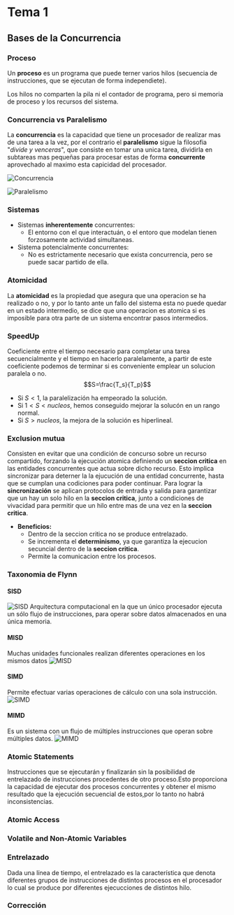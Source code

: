 # **Tema 1**
## **Bases de la Concurrencia**

### **Proceso**
Un **proceso** es un programa que puede terner varios hilos (secuencia de instrucciones, que se ejecutan de forma independiete).

Los hilos no comparten la pila ni el contador de programa, pero si memoria de proceso y los recursos del sistema.

### **Concurrencia vs Paralelismo**

La **concurrencia** es la capacidad que tiene un procesador de realizar mas de una tarea a la vez, por el contrario el **paralelismo** sigue la filosofia "*divide y venceras*", que consiste en tomar una unica tarea, dividirla en subtareas mas pequeñas para procesar estas de forma **concurrente** aprovechado al maximo esta capicidad del procesador.

![Concurrencia](https://www.oscarblancarteblog.com/wp-content/uploads/2017/03/1-1.png)

![Paralelismo](https://www.oscarblancarteblog.com/wp-content/uploads/2017/03/2.png)

### **Sistemas**

* Sistemas **inherentemente** concurrentes:
  * El entorno con el que interactuán, o el entoro que modelan tienen forzosamente actividad simultaneas.
* Sistema potencialmente concurrentes:
  * No es estrictamente necesario que exista concurrencia, pero se puede sacar partido de ella.

### **Atomicidad**

La **atomicidad** es la propiedad que asegura que una operacion se ha realizado o no, y por lo tanto ante un fallo del sistema esta no puede quedar en un estado intermedio, se dice que una operacion es atomica si es imposible para otra parte de un sistema encontrar pasos intermedios.

### **SpeedUp**

Coeficiente entre el tiempo necesario para completar una tarea secuencialmente y el tiempo en hacerlo paralelamente, a partir de este coeficiente podemos de terminar si es conveniente emplear un solucion paralela o no.
$$S=\frac{T_s}{T_p}$$

* Si $S < 1$, la paralelización ha empeorado la solución.
* Si $1 < S < nucleos$, hemos conseguido mejorar la solucón en un rango normal.
* Si $S > nucleos$, la mejora de la solución es hiperlineal.

### **Exclusion mutua**

Consisten en evitar que una condición de concurso sobre un recurso compartido, forzando la ejecución atomica definiendo un **seccion critica** en las entidades concurrentes que actua sobre dicho recurso. Esto implica sincronizar para deterner la la ejucución de una entidad concurrente, hasta que se cumplan una codiciones para poder continuar. Para lograr la **sincronización** se aplican protocolos de entrada y salida para garantizar que un hay un solo hilo en la **seccion critica**, junto a condiciones de vivacidad para permitir que un hilo entre mas de una vez en la **seccion critica**.

* **Beneficios:**
  * Dentro de la seccion critica no se produce entrelazado.
  * Se incrementa el **determinismo**, ya que garantiza la ejecucion secuncial dentro de la **seccion critica**.
  * Permite la comunicacion entre los procesos.

### Taxonomia de Flynn
#### SISD
![SISD](https://upload.wikimedia.org/wikipedia/commons/thumb/a/ae/SISD.svg/500px-SISD.svg.png)
Arquitectura computacional en la que un único procesador ejecuta un sólo flujo de instrucciones, para operar sobre datos almacenados en una única memoria.
#### MISD
Muchas unidades funcionales realizan diferentes operaciones en los mismos datos
![MISD](https://upload.wikimedia.org/wikipedia/commons/thumb/9/97/MISD.svg/500px-MISD.svg.png)

#### SIMD
Permite efectuar varias operaciones de cálculo con una sola instrucción.
![SIMD](https://upload.wikimedia.org/wikipedia/commons/thumb/2/21/SIMD.svg/500px-SIMD.svg.png)
#### MIMD
Es un sistema con un flujo de múltiples instrucciones que operan sobre múltiples datos.
![MIMD](https://upload.wikimedia.org/wikipedia/commons/thumb/c/c6/MIMD.svg/500px-MIMD.svg.png)

### **Atomic Statements**
Instrucciones que se ejecutarán y finalizarán sin la posibilidad de entrelazado de instrucciones procedentes de otro proceso.Esto proporciona la capacidad de ejecutar dos procesos concurrentes y obtener el mismo resultado que la ejecución secuencial de estos,por lo tanto no habrá inconsistencias.

### **Atomic Access**

### **Volatile and Non-Atomic Variables**

### **Entrelazado**
Dada una línea de tiempo, el entrelazado es la característica que denota diferentes grupos de instrucciones de distintos procesos en el procesador lo cual se produce por diferentes ejecucciones de distintos hilo.

### **Corrección**


